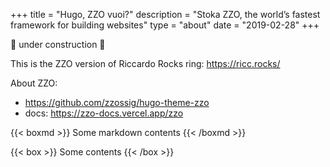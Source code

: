 +++
title = "Hugo, ZZO vuoi?"
description = "Stoka ZZO, the world’s fastest framework for building websites"
type = "about"
date = "2019-02-28"
+++

🚧 under construction 🚧

This is the ZZO version of Riccardo Rocks ring: https://ricc.rocks/

About ZZO:

* https://github.com/zzossig/hugo-theme-zzo
* docs: https://zzo-docs.vercel.app/zzo

{{< boxmd >}}
Some markdown contents
{{< /boxmd >}}

{{< box >}}
Some contents
{{< /box >}}
